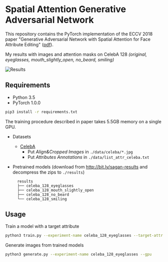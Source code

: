 # Spatial Attention Generative Adversarial Network

This repository contains the PyTorch implementation of the ECCV 2018 paper "Generative Adversarial Network with Spatial Attention for Face Attribute Editing" ([pdf](http://openaccess.thecvf.com/content_ECCV_2018/papers/Gang_Zhang_Generative_Adversarial_Network_ECCV_2018_paper.pdf)).

My results with images and attention masks on CelebA 128 _(original, eyeglasses, mouth_slightly_open, no_beard, smiling)_

![Results](https://github.com/elvisyjlin/SpatialAttentionGAN/blob/master/pics/4_attr_results.jpg)


## Requirements

* Python 3.5
* PyTorch 1.0.0

```bash
pip3 install -r requirements.txt
```

The training procedure described in paper takes 5.5GB memory on a single GPU.

* Datasets
  * [CelebA](http://mmlab.ie.cuhk.edu.hk/projects/CelebA.html)
    * Put _Align&Cropped Images_ in `./data/celeba/*.jpg`
    * Put _Attributes Annotations_ in `./data/list_attr_celeba.txt`

* Pretrained models (download from http://bit.ly/sagan-results and decompress the zips to `./results`)
  ```
    results
    ├── celeba_128_eyeglasses
    ├── celeba_128_mouth_slightly_open
    ├── celeba_128_no_beard
    └── celeba_128_smiling
  ```

## Usage

Train a model with a target attribute

```bash
python3 train.py --experiment-name celeba_128_eyeglasses --target-attr Eyeglasses --gpu
```

Generate images from trained models

```bash
python3 generate.py --experiment-name celeba_128_eyeglasses --gpu
```